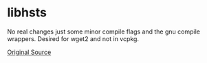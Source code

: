 # libhsts

No real changes just some minor compile flags and the gnu compile wrappers.  Desired for wget2 and not in vcpkg.

[Original Source](https://gitlab.com/rockdaboot/libhsts)
